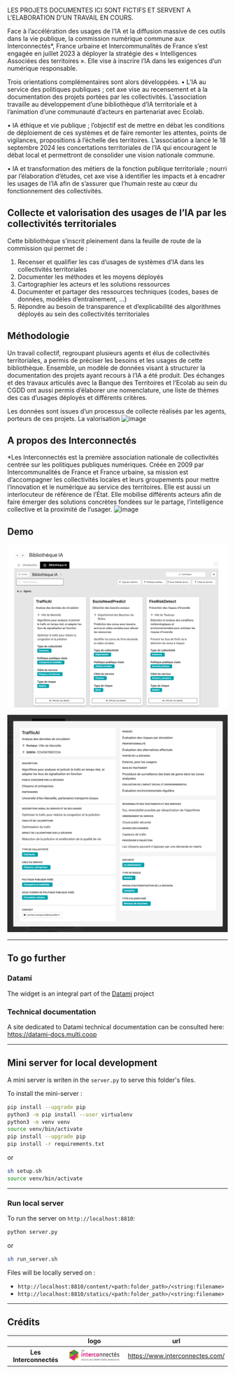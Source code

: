 LES PROJETS DOCUMENTES ICI SONT FICTIFS ET SERVENT A L'ELABORATION D'UN TRAVAIL EN COURS. 

Face à l’accélération des usages de l’IA et la diffusion massive de ces outils dans la vie publique, la commission numérique commune aux Interconnectés*, France urbaine et Intercommunalités de France s’est engagée en juillet 2023 à déployer la stratégie des « Intelligences Associées des territoires ». Elle vise à inscrire l’IA dans les exigences d’un numérique responsable.

Trois orientations complémentaires sont alors développées. 
•	L’IA au service des politiques publiques ; cet axe vise au recensement et à la documentation des projets portées par les collectivités. L’association travaille au développement d’une bibliothèque d’IA territoriale et à l’animation d’une communauté d’acteurs en partenariat avec Ecolab.

•	IA éthique et vie publique ; l’objectif est de mettre en débat les conditions de déploiement de ces systèmes et de faire remonter les attentes, points de vigilances, propositions à l’échelle des territoires. L’association a lancé le 18 septembre 2024 les concertations territoriales de l’IA qui encouragent le débat local et permettront de consolider une vision nationale commune.

•	IA et transformation des métiers de la fonction publique territoriale ; nourri par l’élaboration d’études, cet axe vise à identifier les impacts et à encadrer les usages de l’IA afin de s’assurer que l’humain reste au cœur du fonctionnement des collectivités. 

## Collecte et valorisation des usages de l’IA par les collectivités territoriales 
Cette bibliothèque s’inscrit pleinement dans la feuille de route de la commission qui permet de :
1.	Recenser et qualifier les cas d’usages de systèmes d’IA dans les collectivités territoriales
2.	Documenter les méthodes et les moyens déployés
3.	Cartographier les acteurs et les solutions ressources
4.	Documenter et partager des ressources techniques (codes, bases de données, modèles d’entraînement, …)
5.	Répondre au besoin de transparence et d’explicabilité des algorithmes déployés au sein des collectivités territoriales

## Méthodologie
Un travail collectif, regroupant plusieurs agents et élus de collectivités territoriales, a permis de préciser les besoins et les usages de cette bibliothèque. Ensemble, un modèle de données visant à structurer la documentation des projets ayant recours à l’IA a été produit. Des échanges et des travaux articulés avec la Banque des Territoires et l’Ecolab au sein du CGDD ont aussi permis d’élaborer une nomenclature, une liste de thèmes des cas d’usages déployés et différents critères. 

Les données sont issues d’un processus de collecte réalisés par les agents, porteurs de ces projets. La valorisation 
![image](https://github.com/user-attachments/assets/afd57af4-b54a-4279-ae80-13d4eac01c8f)

## A propos des Interconnectés 
*Les Interconnectés est la première association nationale de collectivités centrée sur les politiques publiques numériques. Créée en 2009 par Intercommunalités de France et France urbaine, sa mission est d’accompagner les collectivités locales et leurs groupements pour mettre l’innovation et le numérique au service des territoires. Elle est aussi un interlocuteur de référence de l’État. Elle mobilise différents acteurs afin de faire émerger des solutions concrètes fondées sur le partage, l’intelligence collective et la proximité de l’usager.
![image](https://github.com/user-attachments/assets/41f6009b-8053-41b6-8650-ddbb2d7b995c)

## Demo

<!-- - Demo html page: [![Netlify Status](https://api.netlify.com/api/v1/badges/ac24c6a6-9abd-4e5a-bdcb-688c525840aa/deploy-status)](https://app.netlify.com/sites/datami-demo-ping-tiers-lieux/deploys)
- demo url: https://datami-demo-ping-tiers-lieux.netlify.app -->

![screenshot-001](./images/screenshots/screenshot-2024-11-22-001.png)

![screenshot-002](./images/screenshots/screenshot-2024-11-22-002.png)

---

## To go further

### Datami

The widget is an integral part of the [Datami](https://gitlab.com/multi-coop/datami) project

### Technical documentation

A site dedicated to Datami technical documentation can be consulted here: https://datami-docs.multi.coop

---

## Mini server for local development

A mini server is writen in the `server.py` to serve this folder's files.

To install the mini-server :

```sh
pip install --upgrade pip
python3 -m pip install --user virtualenv
python3 -m venv venv
source venv/bin/activate
pip install --upgrade pip
pip install -r requirements.txt
```

or

```sh
sh setup.sh
source venv/bin/activate
```

---

### Run local server

To run the server on `http://localhost:8810`:

```sh
python server.py
```

or

```sh
sh run_server.sh
```

Files will be locally served on :

- `http://localhost:8810/content/<path:folder_path>/<string:filename>`
- `http://localhost:8810/statics/<path:folder_path>/<string:filename>`

---

## Crédits

| | logo | url |
| :-: | :-: | :-: |
| **Les Interconnectés** | ![Interconnectés](./images/interconnectes-logo.jpg) | https://www.interconnectes.com/ |
